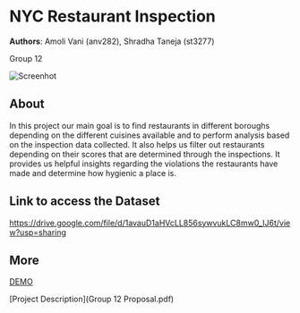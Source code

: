# NYC Restaurant Inspection
**Authors**: Amoli Vani (anv282), Shradha Taneja (st3277)

Group 12 

![Screenhot](screenshot.jpg)

## About
In this project our main goal is to find restaurants in different boroughs depending on the different cuisines available and to perform analysis based on the inspection data collected. It also helps us filter out restaurants depending on their scores that are determined through the inspections. It provides us helpful insights regarding the violations the restaurants have made and determine how hygienic a place is. 

## Link to access the Dataset 
https://drive.google.com/file/d/1avauD1aHVcLL856sywvukLC8mw0_IJ6t/view?usp=sharing

## More
[DEMO](https://github.com/NYU-VIS-FALL2018/storytelling-group-12/)

[Project Description](Group 12 Proposal.pdf)
